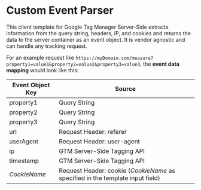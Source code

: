 # Custom Event Parser

This client template for Google Tag Manager Server-Side extracts information from the query string, headers, IP, and cookies and returns the data to the server container as an event object. It is vendor agnostic and can handle any tracking request.

For an example request like `https://myDomain.com/measure?property1=value1&property2=value2&property3=value3`, the **event data mapping** would look like this:

Event Object Key | Source
--- | ---
property1 | Query String 
property2 | Query String
property3 | Query String
url | Request Header: referer
userAgent | Request Header: user-agent
ip | GTM Server-Side Tagging API
timestamp | GTM Server-Side Tagging API
*CookieName* | Request Header: cookie (*CookieName* as specified in the template input field)

